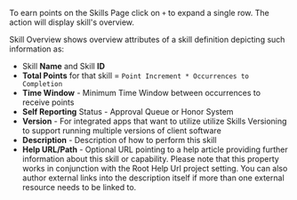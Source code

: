 To earn points on the Skills Page click on `+` to expand a single row. The action will display skill's overview.

Skill Overview shows overview attributes of a skill definition depicting such information as:

* Skill **Name** and Skill **ID**
* **Total Points** for that skill = `Point Increment * Occurrences to Completion`
* **Time Window** \- Minimum Time Window between occurrences to receive points
* **Self Reporting** Status - Approval Queue or Honor System
* **Version** \- For integrated apps that want to utilize utilize Skills Versioning to support running multiple versions of client software
* **Description** \- Description of how to perform this skill
* **Help URL/Path** \- Optional URL pointing to a help article providing further information about this skill or capability\. Please note that this property works in conjunction with the Root Help Url project setting\. You can also author external links into the description itself if more than one external resource needs to be linked to\.